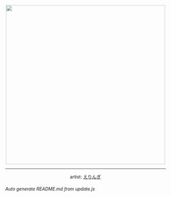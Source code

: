
<p align="center">
  <img width="500" src="https://nekos.best/api/v2/neko/0476.png">
  <hr/>
  <center>
    artist: <a href="https://www.pixiv.net/en/artworks/89301670">えりんぎ</a>
  </center>
</p>


###### Auto generate README.md from update.js

